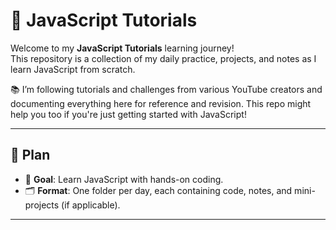 # 🚀 JavaScript Tutorials

Welcome to my **JavaScript Tutorials** learning journey!  
This repository is a collection of my daily practice, projects, and notes as I learn JavaScript from scratch.

📚 I’m following tutorials and challenges from various YouTube creators and documenting everything here for reference and revision. This repo might help you too if you're just getting started with JavaScript!

---

## 📅 Plan

- 🧠 **Goal**: Learn JavaScript with hands-on coding.
- 🗂️ **Format**: One folder per day, each containing code, notes, and mini-projects (if applicable).
  
---
